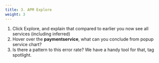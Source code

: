 ```yaml
---
title: 3. APM Explore
weight: 3
---
```


1. Click Explore, and explain that compared to earlier you now see all services (including inferred)
2. Hover over the **paymentservice**, what can you conclude from popup service chart?
3. Is there a pattern to this error rate? We have a handy tool for that, tag spotlight.
